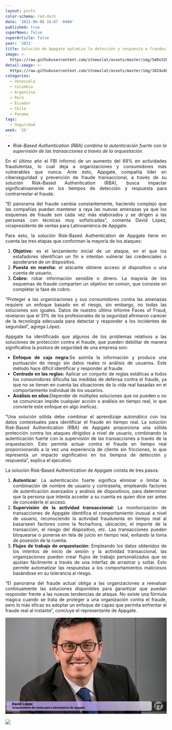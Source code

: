 ```yaml
---
layout: posts
color-schema: red-dark
date: '2021-06-08 16:07 -0400'
published: true
superNews: false
superArticle: false
year: '2021'
title: Solución de Appgate optimiza la detección y respuesta a fraudes en tiempo real
image: >-
  https://raw.githubusercontent.com/itnewslat/assets/master/img/540x320/David-Lopez-p.jpg
detail-image: >-
  https://raw.githubusercontent.com/itnewslat/assets/master/img/1024x680/David-Lopez-g.jpg
categories:
  - Venezuela
  - Colombia
  - Argentina
  - Perú
  - Ecuador
  - Chile
  - Panama
tags:
  - Seguridad
week: '25'
---
```

<ul style="text-align: justify;">
	<li><em>Risk-Based Authentication (RBA) combina la autenticación fuerte con la supervisión de las transacciones a través de la orquestación.</em></li>
</ul>
<p style="text-align: justify;">En el último año el FBI informó de un aumento del 69% en actividades fraudulentas, lo cual deja a organizaciones y consumidores más vulnerables que nunca. Ante esto, Appgate, compañía líder en ciberseguridad y prevención de fraude transaccional, a través de su solución Risk-Based Authentication (RBA), busca impactar significativamente en los tiempos de detección y respuesta para contrarrestar el fraude.</p>
<p style="text-align: justify;">“El panorama del fraude cambia constantemente, haciendo complejo que las compañías puedan mantener a raya las nuevas amenazas ya que los esquemas de fraude son cada vez más elaborados y se dirigen a las personas con técnicas muy sofisticadas”, comenta David López, vicepresidente de ventas para Latinoamérica de Appgate.</p>
<p style="text-align: justify;">Para esto, la solución Risk-Based Authentication de Appgate tiene en cuenta las tres etapas que conforman la mayoría de los ataques:</p>

<ol style="text-align: justify;">
	<li><strong>Objetivo:</strong> es el lanzamiento inicial de un ataque, en el que los estafadores identifican un fin e intentan vulnerar las credenciales o apoderarse de un dispositivo.</li>
	<li><strong>Puesta en marcha:</strong> el atacante obtiene acceso al dispositivo o una cuenta de usuario.</li>
	<li><strong>Cobro: </strong>robar información sensible o dinero. La mayoría de los esquemas de fraude comparten un objetivo en común, que consiste en completar la fase de cobro.</li>
</ol>
<p style="text-align: justify;">“Proteger a las organizaciones y sus consumidores contra las amenazas requiere un enfoque basado en el riesgo, sin embargo, no todas las soluciones son iguales. Datos de nuestro último informe Faces of Fraud, revelaron que el 31% de los profesionales de la seguridad afirmaron carecer de la tecnología adecuada para detectar y responder a los incidentes de seguridad”, agrega López.</p>
<p style="text-align: justify;">Appgate ha identificado que algunos de los problemas relativos a las soluciones de protección contra el fraude, que pueden debilitar de manera significativa la postura de seguridad de una empresa son:</p>

<ul style="text-align: justify;">
	<li><strong>Enfoque de caja negra:</strong>Se asimila la información y produce una puntuación de riesgo sin datos reales ni análisis de usuarios. Este método hace difícil identificar y responder al fraude.</li>
	<li><strong>Centrado en las reglas:</strong> Aplicar un conjunto de reglas estáticas a todos los consumidores dificulta las medidas de defensa contra el fraude, ya que no se tienen en cuenta las situaciones de la vida real basadas en el comportamiento individual de los usuarios.</li>
	<li><strong>Análisis en silos:</strong>Depender de múltiples soluciones que no pueden o no se comunican impide cualquier acción o análisis en tiempo real, lo que convierte este enfoque en algo ineficaz.</li>
</ul>
<p style="text-align: justify;">“Una solución sólida debe combinar el aprendizaje automático con los datos contextuales para identificar el fraude en tiempo real. La solución Risk-Based Authentication (RBA) de Appgate proporciona una sólida protección contra los ataques dirigidos a nivel de usuario, combinando la autenticación fuerte con la supervisión de las transacciones a través de la orquestación. Esto permite actuar contra el fraude en tiempo real proporcionando a la vez una experiencia de cliente sin fricciones, lo que representa un impacto significativo en los tiempos de detección y respuesta”, explica el ejecutivo.</p>
<p style="text-align: justify;">La solución Risk-Based Authentication de Appgate consta de tres pasos:</p>

<ol style="text-align: justify;">
	<li><strong>Autenticar</strong>: La autenticación fuerte significa eliminar o limitar la combinación de nombre de usuario y contraseña, empleando factores de autenticación avanzados y análisis de dispositivos, para determinar que la persona que intenta acceder a su cuenta es quien dice ser antes de concederle el acceso.</li>
	<li><strong>Supervisión de la actividad transaccional: </strong>La monitorización de transacciones de Appgate identifica el comportamiento inusual a nivel de usuario, reconociendo la actividad fraudulenta en tiempo real al basarseen factores como la fecha/hora, ubicación, el importe de la transacción, el riesgo del dispositivo, etc. Las transacciones pueden bloquearse o ponerse en tela de juicio en tiempo real, evitando la toma de posesión de la cuenta.</li>
	<li><strong>Flujos de trabajo de orquestación: </strong>Empleando los datos obtenidos de los intentos de inicio de sesión y la actividad transaccional, las organizaciones pueden crear flujos de trabajo personalizados que se ajustan fácilmente a través de una interfaz de arrastrar y soltar. Esto permite automatizar las respuestas a los comportamientos maliciosos basándose en su tolerancia al riesgo.</li>
</ol>
<p style="text-align: justify;">“El panorama del fraude actual obliga a las organizaciones a reevaluar continuamente las soluciones disponibles para garantizar que puedan responder frente a las nuevas tendencias de ataque. No existe una fórmula mágica cuando se trata de proteger a una organización contra el fraude, pero lo más eficaz es adoptar un enfoque de capas que permita enfrentar el fraude real al instante”, concluye el representante de Appgate.</p>

![](https://raw.githubusercontent.com/itnewslat/assets/master/img/540x320/David-Lopez-p.jpg)

<img src="https://tracker.metricool.com/c3po.jpg?hash=56f88a41e39ab42c063cc51676587a04"/>